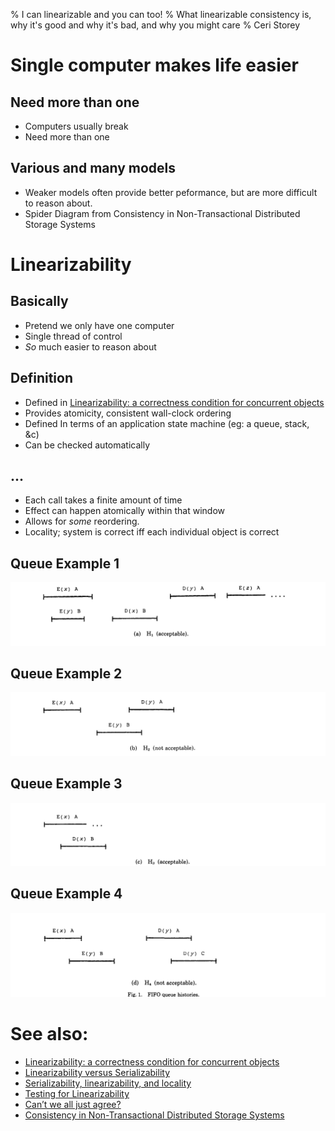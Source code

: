 % I can linearizable and you can too! 
% What linearizable consistency is, why it's good and why it's bad, and why you might care
% Ceri Storey

# Single computer makes life easier

## Need more than one

* Computers usually break
* Need more than one

## Various and many models

* Weaker models often provide better peformance, but are more difficult to reason about.
* Spider Diagram from Consistency in Non-Transactional Distributed Storage Systems

# Linearizability

## Basically

* Pretend we only have one computer 
* Single thread of control
* _So_ much easier to reason about

## Definition

* Defined in [Linearizability: a correctness condition for concurrent objects](http://doi.acm.org/10.1145/78969.78972)
* Provides atomicity, consistent wall-clock ordering
* Defined In terms of an application state machine (eg: a queue, stack, &c)
* Can be checked automatically

## ...

* Each call takes a finite amount of time
* Effect can happen atomically within that window
* Allows for _some_ reordering.
* Locality; system is correct iff each individual object is correct

## Queue Example 1

![History 1 from Wing and Herlihy](laccfco-pp3-h1.png)

## Queue Example 2

![History 2 from Wing and Herlihy](laccfco-pp3-h2.png)

## Queue Example 3

![History 3 from Wing and Herlihy](laccfco-pp3-h3.png)

## Queue Example 4

![History 4 from Wing and Herlihy](laccfco-pp3-h4.png)

# See also:

* [Linearizability: a correctness condition for concurrent objects](https://dl.acm.org/citation.cfm?id=78972)
* [Linearizability versus Serializability](http://www.bailis.org/blog/linearizability-versus-serializability/)
* [Serializability, linearizability, and locality](https://aphyr.com/posts/333-serializability-linearizability-and-locality)
* [Testing for Linearizability](https://www.cs.ox.ac.uk/people/gavin.lowe/LinearizabiltyTesting/paper.pdf)
* [Can’t we all just agree?](https://blog.acolyer.org/2015/03/01/cant-we-all-just-agree/)
* [Consistency in Non-Transactional Distributed Storage Systems](https://arxiv.org/abs/1512.00168)
